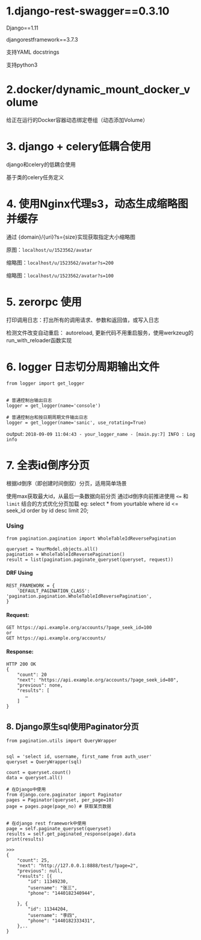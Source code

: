 ﻿# 1.django-rest-swagger==0.3.10

Django==1.11

djangorestframework==3.7.3

支持YAML docstrings

支持python3


# 2.docker/dynamic_mount_docker_volume
 
给正在运行的Docker容器动态绑定卷组（动态添加Volume）


# 3. django + celery低耦合使用

django和celery的低耦合使用

基于类的celery任务定义


# 4. 使用Nginx代理s3，动态生成缩略图并缓存

通过 {domain}/{uri}?s={size}实现获取指定大小缩略图

原图：`localhost/u/1523562/avatar`

缩略图：`localhost/u/1523562/avatar?s=200`

缩略图：`localhost/u/1523562/avatar?s=100`


# 5. zerorpc 使用

打印调用日志：打出所有的调用请求、参数和返回值，或写入日志

检测文件改变自动重启： autoreload, 更新代码不用重启服务，使用werkzeug的run_with_reloader函数实现


# 6. logger 日志切分周期输出文件

```
from logger import get_logger


# 普通控制台输出日志
logger = get_logger(name='console')

# 普通控制台和按日期周期文件输出日志
logger = get_logger(name='sanic', use_rotating=True)

```
output:   `2018-09-09 11:04:43 - your_logger_name - [main.py:7] INFO : Log info`


# 7. 全表id倒序分页

根据id倒序（即创建时间倒叙）分页，适用简单场景

使用max获取最大id，从最后一条数据向前分页
通过id倒序向前推进使用 `<=` 和 `limit` 结合的方式优化分页加载
eg: select * from yourtable where id <= seek_id order by id desc limit 20;

### Using

```
from pagination.pagination import WholeTableIdReversePagination

queryset = YourModel.objects.all()
pagination = WholeTableIdReversePagination()
result = list(pagination.paginate_queryset(queryset, request))
```

#### DRF Using

```
REST_FRAMEWORK = {
    'DEFAULT_PAGINATION_CLASS': 'pagination.pagination.WholeTableIdReversePagination',
}
```

#### Request:
```
GET https://api.example.org/accounts/?page_seek_id=100
or
GET https://api.example.org/accounts/
```

#### Response:
```
HTTP 200 OK
{
    "count": 20
    "next": "https://api.example.org/accounts/?page_seek_id=80",
    "previous": none,
    "results": [
       …
    ]
}
```


## 8. Django原生sql使用Paginator分页
```
from pagination.utils import QueryWrapper


sql = 'select id, username, first_name from auth_user'
queryset = QueryWrapper(sql)

count = queryset.count() 
data = queryset.all()

# 在Django中使用
from django.core.paginator import Paginator
pages = Paginator(queryset, per_page=10)
page = pages.page(page_no) # 获取某页数据


# 在django rest framework中使用
page = self.paginate_queryset(queryset)
results = self.get_paginated_response(page).data
print(results)

>>>
{
	"count": 25,
	"next": "http://127.0.0.1:8888/test/?page=2",
	"previous": null,
	"results": [{
		"id": 11349230,
		"username": "张三",
		"phone": "1440182340944",
	
	}, {
		"id": 11344204,
		"username": "李四",
		"phone": "1440182333431",
	},..
}


```